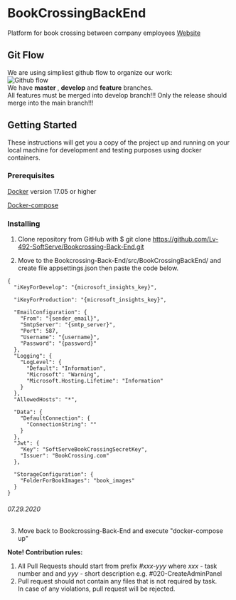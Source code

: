 # BookCrossingBackEnd  
Platform for book crossing between company employees
[Website](https://localhost:44370/)  
  
## Git Flow  
We are using simpliest github flow to organize our work:  
![Github flow](https://scilifelab.github.io/software-development/img/github-flow.png)  
We have **master** , **develop** and **feature** branches.   
All features must be merged into develop branch!!!
Only the release should merge into the main branch!!!

## Getting Started
These instructions will get you a copy of the project up and running on your local machine for development and testing purposes using docker containers. 

### Prerequisites
[Docker](https://www.docker.com) version 17.05 or higher

[Docker-compose](https://github.com/docker/compose)


### Installing
1. Clone repository from GitHub with $ git clone https://github.com/Lv-492-SoftServe/Bookcrossing-Back-End.git 

2. Move to the Bookcrossing-Back-End/src/BookCrossingBackEnd/ and create file appsettings.json then paste the code below.
```
{
  "iKeyForDevelop": "{microsoft_insights_key}",

  "iKeyForProduction": "{microsoft_insights_key}",

  "EmailConfiguration": {
    "From": "{sender_email}",
    "SmtpServer": "{smtp_server}",
    "Port": 587,
    "Username": "{username}",
    "Password": "{password}"
  },
  "Logging": {
    "LogLevel": {
      "Default": "Information",
      "Microsoft": "Warning",
      "Microsoft.Hosting.Lifetime": "Information"
    }
  },
  "AllowedHosts": "*",

  "Data": {
    "DefaultConnection": {
      "ConnectionString": ""
    }
  },
  "Jwt": {
    "Key": "SoftServeBookCrossingSecretKey",
    "Issuer": "BookCrossing.com"
  },

  "StorageConfiguration": {
    "FolderForBookImages": "book_images"
  }
}
```
###### 07.29.2020

3. Move back to Bookcrossing-Back-End and execute "docker-compose up"
  
**Note! Contribution rules:**  
1. All Pull Requests should start from prefix *#xxx-yyy* where *xxx* - task number and and *yyy* - short description 
e.g. #020-CreateAdminPanel  
2. Pull request should not contain any files that is not required by task.  
In case of any violations, pull request will be rejected.
